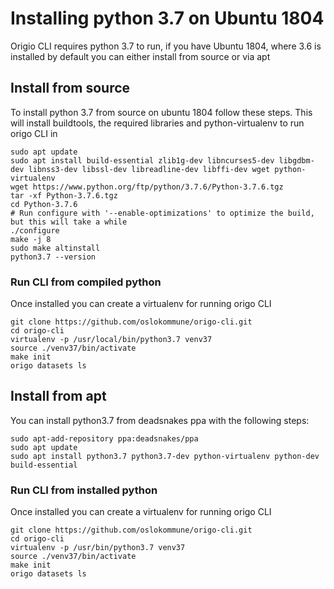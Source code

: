 # Installing python 3.7 on Ubuntu 1804
Origio CLI requires python 3.7 to run, if you have Ubuntu 1804, where 3.6 is installed by default you can either install from source or via apt

## Install from source
To install python 3.7 from source on ubuntu 1804 follow these steps. This will install buildtools, the required libraries and python-virtualenv to run origo CLI in
```
sudo apt update
sudo apt install build-essential zlib1g-dev libncurses5-dev libgdbm-dev libnss3-dev libssl-dev libreadline-dev libffi-dev wget python-virtualenv
wget https://www.python.org/ftp/python/3.7.6/Python-3.7.6.tgz
tar -xf Python-3.7.6.tgz
cd Python-3.7.6
# Run configure with '--enable-optimizations' to optimize the build, but this will take a while
./configure
make -j 8
sudo make altinstall
python3.7 --version
```
### Run CLI from compiled python
Once installed you can create a virtualenv for running origo CLI
```
git clone https://github.com/oslokommune/origo-cli.git
cd origo-cli
virtualenv -p /usr/local/bin/python3.7 venv37
source ./venv37/bin/activate
make init
origo datasets ls
```

## Install from apt
You can install python3.7 from deadsnakes ppa with the following steps:
```
sudo apt-add-repository ppa:deadsnakes/ppa
sudo apt update
sudo apt install python3.7 python3.7-dev python-virtualenv python-dev build-essential

```
### Run CLI from installed python
Once installed you can create a virtualenv for running origo CLI
```
git clone https://github.com/oslokommune/origo-cli.git
cd origo-cli
virtualenv -p /usr/bin/python3.7 venv37
source ./venv37/bin/activate
make init
origo datasets ls
```
